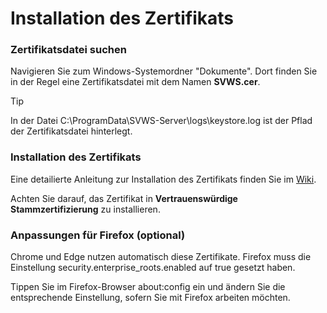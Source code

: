 # Installation des Zertifikats


### Zertifikatsdatei suchen
Navigieren Sie zum Windows-Systemordner "Dokumente". Dort finden Sie in der Regel eine Zertifikatsdatei mit dem Namen **SVWS.cer**. 


> [!TIP] 
> In der Datei C:\ProgramData\SVWS-Server\logs\keystore.log ist der Pflad der Zertifikatsdatei hinterlegt.

### Installation des Zertifikats
Eine detailierte Anleitung zur Installation des Zertifikats finden Sie im [Wiki](https://schulverwaltungsinfos.nrw.de/svws/wiki/index.php?title=Installation_SVWS-Server_und_SchILD-NRW_3#Installation_des_SSL-Zertifikats).

Achten Sie darauf, das Zertifikat in **Vertrauenswürdige Stammzertifizierung** zu installieren.



### Anpassungen für Firefox (optional)
Chrome und Edge nutzen automatisch diese Zertifikate. Firefox muss die Einstellung security.enterprise_roots.enabled auf true gesetzt haben.

Tippen Sie im Firefox-Browser about:config ein und ändern Sie die entsprechende Einstellung, sofern Sie mit Firefox arbeiten möchten.




